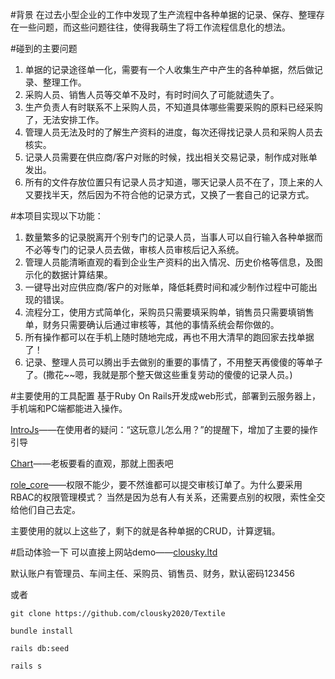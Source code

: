 #背景
在过去小型企业的工作中发现了生产流程中各种单据的记录、保存、整理存在一些问题，而这些问题往往，使得我萌生了将工作流程信息化的想法。

#碰到的主要问题
1. 单据的记录途径单一化，需要有一个人收集生产中产生的各种单据，然后做记录、整理工作。
2. 采购人员、销售人员等交单不及时，有时时间久了可能就遗失了。
3. 生产负责人有时联系不上采购人员，不知道具体哪些需要采购的原料已经采购了，无法安排工作。
4. 管理人员无法及时的了解生产资料的进度，每次还得找记录人员和采购人员去核实。
5. 记录人员需要在供应商/客户对账的时候，找出相关交易记录，制作成对账单发出。
6. 所有的文件存放位置只有记录人员才知道，哪天记录人员不在了，顶上来的人又要找半天，然后因为不符合他的记录方式，又换了一套自己的记录方式。


#本项目实现以下功能：
1. 数量繁多的记录脱离开个别专门的记录人员，当事人可以自行输入各种单据而不必等专门的记录人员去做，审核人员审核后记入系统。
2. 管理人员能清晰直观的看到企业生产资料的出入情况、历史价格等信息，及图示化的数据计算结果。
3. 一键导出对应供应商/客户的对账单，降低耗费时间和减少制作过程中可能出现的错误。
4. 流程分工，使用方式简单化，采购员只需要填采购单，销售员只需要填销售单，财务只需要确认后通过审核等，其他的事情系统会帮你做的。
5. 所有操作都可以在手机上随时随地完成，再也不用大清早的跑回家去找单据了！
6. 记录、整理人员可以腾出手去做别的重要的事情了，不用整天再傻傻的等单子了。(撒花~~嗯，我就是那个整天做这些重复劳动的傻傻的记录人员。)

#主要使用的工具配置
基于Ruby On Rails开发成web形式，部署到云服务器上，手机端和PC端都能进入操作。

[IntroJs](https://github.com/usablica/intro.js)——在使用者的疑问：“这玩意儿怎么用？”的提醒下，增加了主要的操作引导

[Chart](https://www.chartjs.org/)——老板要看的直观，那就上图表吧

[role_core](https://github.com/rails-engine/role_core)——权限不能少，要不然谁都可以提交审核订单了。为什么要采用RBAC的权限管理模式？
当然是因为总有人有关系，还需要点别的权限，索性全交给他们自己去定。

主要使用的就以上这些了，剩下的就是各种单据的CRUD，计算逻辑。


#启动体验一下
可以直接上网站demo——[clousky.ltd](http://www.clousky.ltd/)

默认账户有管理员、车间主任、采购员、销售员、财务，默认密码123456

或者

`git clone https://github.com/clousky2020/Textile` 
 
`bundle install ` 

`rails db:seed`

`rails s`